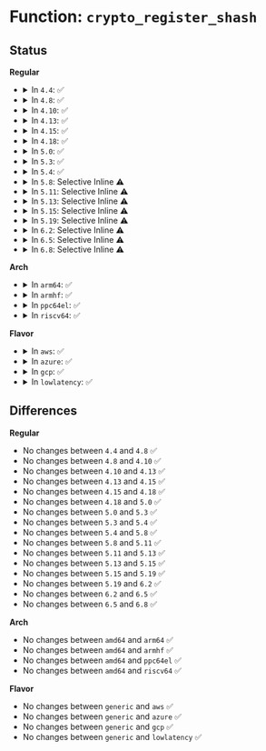 # Function: <code>crypto_register_shash</code>

## Status
<b>Regular</b>
<ul>
<li>
<details>
<summary>In <code>4.4</code>: ✅</summary>

```c
int crypto_register_shash(struct shash_alg *alg);
```

**Collision:** Unique Global

**Inline:** No

**Transformation:** False

**Instances:**

```
In crypto/shash.c (ffffffff813a3db0)
Location: crypto/shash.c:611
Inline: False
Direct callers:
  - arch/x86/crypto/crc32c-intel_glue.c:crc32c_intel_mod_init
  - crypto/shash.c:crypto_register_shashes
  - crypto/md5.c:md5_mod_init
  - crypto/sha1_generic.c:sha1_generic_mod_init
  - crypto/crc32c_generic.c:crc32c_mod_init
  - crypto/crct10dif_generic.c:crct10dif_mod_init
  - drivers/staging/skein/skein_generic.c:skein_generic_init
  - drivers/staging/skein/skein_generic.c:skein_generic_init
  - drivers/staging/skein/skein_generic.c:skein_generic_init
```
**Symbols:**

```
ffffffff813a3db0-ffffffff813a3dd2: crypto_register_shash (STB_GLOBAL)
```
</details>
</li>
<li>
<details>
<summary>In <code>4.8</code>: ✅</summary>

```c
int crypto_register_shash(struct shash_alg *alg);
```

**Collision:** Unique Global

**Inline:** No

**Transformation:** False

**Instances:**

```
In crypto/shash.c (ffffffff813dfc70)
Location: crypto/shash.c:464
Inline: False
Direct callers:
  - arch/x86/crypto/crc32c-intel_glue.c:crc32c_intel_mod_init
  - crypto/shash.c:crypto_register_shashes
  - crypto/md5.c:md5_mod_init
  - crypto/sha1_generic.c:sha1_generic_mod_init
  - crypto/crc32c_generic.c:crc32c_mod_init
  - crypto/crct10dif_generic.c:crct10dif_mod_init
  - drivers/staging/skein/skein_generic.c:skein_generic_init
  - drivers/staging/skein/skein_generic.c:skein_generic_init
  - drivers/staging/skein/skein_generic.c:skein_generic_init
```
**Symbols:**

```
ffffffff813dfc70-ffffffff813dfc92: crypto_register_shash (STB_GLOBAL)
```
</details>
</li>
<li>
<details>
<summary>In <code>4.10</code>: ✅</summary>

```c
int crypto_register_shash(struct shash_alg *alg);
```

**Collision:** Unique Global

**Inline:** No

**Transformation:** False

**Instances:**

```
In crypto/shash.c (ffffffff813f8200)
Location: crypto/shash.c:464
Inline: False
Direct callers:
  - arch/x86/crypto/crc32c-intel_glue.c:crc32c_intel_mod_init
  - crypto/shash.c:crypto_register_shashes
  - crypto/md5.c:md5_mod_init
  - crypto/sha1_generic.c:sha1_generic_mod_init
  - crypto/crc32c_generic.c:crc32c_mod_init
  - crypto/crct10dif_generic.c:crct10dif_mod_init
  - drivers/staging/skein/skein_generic.c:skein_generic_init
  - drivers/staging/skein/skein_generic.c:skein_generic_init
  - drivers/staging/skein/skein_generic.c:skein_generic_init
```
**Symbols:**

```
ffffffff813f8200-ffffffff813f8222: crypto_register_shash (STB_GLOBAL)
```
</details>
</li>
<li>
<details>
<summary>In <code>4.13</code>: ✅</summary>

```c
int crypto_register_shash(struct shash_alg *alg);
```

**Collision:** Unique Global

**Inline:** No

**Transformation:** False

**Instances:**

```
In crypto/shash.c (ffffffff814046c0)
Location: crypto/shash.c:465
Inline: False
Direct callers:
  - arch/x86/crypto/crc32c-intel_glue.c:crc32c_intel_mod_init
  - crypto/shash.c:crypto_register_shashes
  - crypto/md5.c:md5_mod_init
  - crypto/sha1_generic.c:sha1_generic_mod_init
  - crypto/crc32c_generic.c:crc32c_mod_init
  - crypto/crct10dif_generic.c:crct10dif_mod_init
  - drivers/staging/skein/skein_generic.c:skein_generic_init
  - drivers/staging/skein/skein_generic.c:skein_generic_init
  - drivers/staging/skein/skein_generic.c:skein_generic_init
```
**Symbols:**

```
ffffffff814046c0-ffffffff814046e2: crypto_register_shash (STB_GLOBAL)
```
</details>
</li>
<li>
<details>
<summary>In <code>4.15</code>: ✅</summary>

```c
int crypto_register_shash(struct shash_alg *alg);
```

**Collision:** Unique Global

**Inline:** No

**Transformation:** False

**Instances:**

```
In crypto/shash.c (ffffffff8142cfc0)
Location: crypto/shash.c:485
Inline: False
Direct callers:
  - arch/x86/crypto/crc32c-intel_glue.c:crc32c_intel_mod_init
  - crypto/shash.c:crypto_register_shashes
  - crypto/md5.c:md5_mod_init
  - crypto/sha1_generic.c:sha1_generic_mod_init
  - crypto/crc32c_generic.c:crc32c_mod_init
  - crypto/crct10dif_generic.c:crct10dif_mod_init
  - crypto/ghash-generic.c:ghash_mod_init
  - drivers/staging/skein/skein_generic.c:skein_generic_init
  - drivers/staging/skein/skein_generic.c:skein_generic_init
  - drivers/staging/skein/skein_generic.c:skein_generic_init
```
**Symbols:**

```
ffffffff8142cfc0-ffffffff8142cfe2: crypto_register_shash (STB_GLOBAL)
```
</details>
</li>
<li>
<details>
<summary>In <code>4.18</code>: ✅</summary>

```c
int crypto_register_shash(struct shash_alg *alg);
```

**Collision:** Unique Global

**Inline:** No

**Transformation:** False

**Instances:**

```
In crypto/shash.c (ffffffff8145fc30)
Location: crypto/shash.c:485
Inline: False
Direct callers:
  - arch/x86/crypto/crc32c-intel_glue.c:crc32c_intel_mod_init
  - crypto/shash.c:crypto_register_shashes
  - crypto/crypto_null.c:crypto_null_mod_init
  - crypto/md5.c:md5_mod_init
  - crypto/sha1_generic.c:sha1_generic_mod_init
  - crypto/crc32c_generic.c:crc32c_mod_init
  - crypto/crct10dif_generic.c:crct10dif_mod_init
  - crypto/ghash-generic.c:ghash_mod_init
  - drivers/staging/skein/skein_generic.c:skein_generic_init
  - drivers/staging/skein/skein_generic.c:skein_generic_init
  - drivers/staging/skein/skein_generic.c:skein_generic_init
```
**Symbols:**

```
ffffffff8145fc30-ffffffff8145fc52: crypto_register_shash (STB_GLOBAL)
```
</details>
</li>
<li>
<details>
<summary>In <code>5.0</code>: ✅</summary>

```c
int crypto_register_shash(struct shash_alg *alg);
```

**Collision:** Unique Global

**Inline:** No

**Transformation:** False

**Instances:**

```
In crypto/shash.c (ffffffff8147d690)
Location: crypto/shash.c:494
Inline: False
Direct callers:
  - arch/x86/crypto/crc32c-intel_glue.c:crc32c_intel_mod_init
  - crypto/shash.c:crypto_register_shashes
  - crypto/crypto_null.c:crypto_null_mod_init
  - crypto/md5.c:md5_mod_init
  - crypto/sha1_generic.c:sha1_generic_mod_init
  - crypto/crc32c_generic.c:crc32c_mod_init
  - crypto/crct10dif_generic.c:crct10dif_mod_init
  - crypto/ghash-generic.c:ghash_mod_init
```
**Symbols:**

```
ffffffff8147d690-ffffffff8147d6b2: crypto_register_shash (STB_GLOBAL)
```
</details>
</li>
<li>
<details>
<summary>In <code>5.3</code>: ✅</summary>

```c
int crypto_register_shash(struct shash_alg *alg);
```

**Collision:** Unique Global

**Inline:** No

**Transformation:** False

**Instances:**

```
In crypto/shash.c (ffffffff814ab990)
Location: crypto/shash.c:485
Inline: False
Direct callers:
  - arch/x86/crypto/crc32c-intel_glue.c:crc32c_intel_mod_init
  - crypto/shash.c:crypto_register_shashes
  - crypto/crypto_null.c:crypto_null_mod_init
  - crypto/md5.c:md5_mod_init
  - crypto/sha1_generic.c:sha1_generic_mod_init
  - crypto/crc32c_generic.c:crc32c_mod_init
  - crypto/crct10dif_generic.c:crct10dif_mod_init
  - crypto/ghash-generic.c:ghash_mod_init
```
**Symbols:**

```
ffffffff814ab990-ffffffff814ab9b2: crypto_register_shash (STB_GLOBAL)
```
</details>
</li>
<li>
<details>
<summary>In <code>5.4</code>: ✅</summary>

```c
int crypto_register_shash(struct shash_alg *alg);
```

**Collision:** Unique Global

**Inline:** No

**Transformation:** False

**Instances:**

```
In crypto/shash.c (ffffffff814c6670)
Location: crypto/shash.c:485
Inline: False
Direct callers:
  - arch/x86/crypto/crc32c-intel_glue.c:crc32c_intel_mod_init
  - crypto/shash.c:crypto_register_shashes
  - crypto/crypto_null.c:crypto_null_mod_init
  - crypto/md5.c:md5_mod_init
  - crypto/sha1_generic.c:sha1_generic_mod_init
  - crypto/crc32c_generic.c:crc32c_mod_init
  - crypto/crct10dif_generic.c:crct10dif_mod_init
  - crypto/ghash-generic.c:ghash_mod_init
```
**Symbols:**

```
ffffffff814c6670-ffffffff814c6692: crypto_register_shash (STB_GLOBAL)
```
</details>
</li>
<li>
<details>
<summary>In <code>5.8</code>: Selective Inline ⚠️</summary>

```c
int crypto_register_shash(struct shash_alg *alg);
```

**Collision:** Unique Global

**Inline:** Selective

**Transformation:** False

**Instances:**

```
In crypto/shash.c (ffffffff815255db)
Location: crypto/shash.c:543
Inline: True
Inline callers:
  - crypto/shash.c:crypto_register_shashes
Direct callers:
  - arch/x86/crypto/crc32c-intel_glue.c:crc32c_intel_mod_init
  - crypto/crypto_null.c:crypto_null_mod_init
  - crypto/md5.c:md5_mod_init
  - crypto/sha1_generic.c:sha1_generic_mod_init
  - crypto/crc32c_generic.c:crc32c_mod_init
  - crypto/crct10dif_generic.c:crct10dif_mod_init
  - crypto/ghash-generic.c:ghash_mod_init
```
**Symbols:**

```
ffffffff81525400-ffffffff81525425: crypto_register_shash (STB_GLOBAL)
```
</details>
</li>
<li>
<details>
<summary>In <code>5.11</code>: Selective Inline ⚠️</summary>

```c
int crypto_register_shash(struct shash_alg *alg);
```

**Collision:** Unique Global

**Inline:** Selective

**Transformation:** False

**Instances:**

```
In crypto/shash.c (ffffffff8154250b)
Location: crypto/shash.c:543
Inline: True
Inline callers:
  - crypto/shash.c:crypto_register_shashes
Direct callers:
  - arch/x86/crypto/crc32c-intel_glue.c:crc32c_intel_mod_init
  - crypto/crypto_null.c:crypto_null_mod_init
  - crypto/md5.c:md5_mod_init
  - crypto/sha1_generic.c:sha1_generic_mod_init
  - crypto/crc32c_generic.c:crc32c_mod_init
  - crypto/crct10dif_generic.c:crct10dif_mod_init
  - crypto/ghash-generic.c:ghash_mod_init
```
**Symbols:**

```
ffffffff81542330-ffffffff81542355: crypto_register_shash (STB_GLOBAL)
```
</details>
</li>
<li>
<details>
<summary>In <code>5.13</code>: Selective Inline ⚠️</summary>

```c
int crypto_register_shash(struct shash_alg *alg);
```

**Collision:** Unique Global

**Inline:** Selective

**Transformation:** False

**Instances:**

```
In crypto/shash.c (ffffffff8154abab)
Location: crypto/shash.c:555
Inline: True
Inline callers:
  - crypto/shash.c:crypto_register_shashes
Direct callers:
  - arch/x86/crypto/crc32c-intel_glue.c:crc32c_intel_mod_init
  - crypto/crypto_null.c:crypto_null_mod_init
  - crypto/md5.c:md5_mod_init
  - crypto/sha1_generic.c:sha1_generic_mod_init
  - crypto/crc32c_generic.c:crc32c_mod_init
  - crypto/crct10dif_generic.c:crct10dif_mod_init
  - crypto/ghash-generic.c:ghash_mod_init
```
**Symbols:**

```
ffffffff8154a9d0-ffffffff8154a9f5: crypto_register_shash (STB_GLOBAL)
```
</details>
</li>
<li>
<details>
<summary>In <code>5.15</code>: Selective Inline ⚠️</summary>

```c
int crypto_register_shash(struct shash_alg *alg);
```

**Collision:** Unique Global

**Inline:** Selective

**Transformation:** False

**Instances:**

```
In crypto/shash.c (ffffffff815ab38b)
Location: crypto/shash.c:555
Inline: True
Inline callers:
  - crypto/shash.c:crypto_register_shashes
Direct callers:
  - arch/x86/crypto/crc32c-intel_glue.c:crc32c_intel_mod_init
  - crypto/crypto_null.c:crypto_null_mod_init
  - crypto/md5.c:md5_mod_init
  - crypto/sha1_generic.c:sha1_generic_mod_init
  - crypto/crc32c_generic.c:crc32c_mod_init
  - crypto/crct10dif_generic.c:crct10dif_mod_init
  - crypto/ghash-generic.c:ghash_mod_init
```
**Symbols:**

```
ffffffff815ab1b0-ffffffff815ab1d5: crypto_register_shash (STB_GLOBAL)
```
</details>
</li>
<li>
<details>
<summary>In <code>5.19</code>: Selective Inline ⚠️</summary>

```c
int crypto_register_shash(struct shash_alg *alg);
```

**Collision:** Unique Global

**Inline:** Selective

**Transformation:** False

**Instances:**

```
In crypto/shash.c (ffffffff81652b86)
Location: crypto/shash.c:555
Inline: True
Inline callers:
  - crypto/shash.c:crypto_register_shashes
Direct callers:
  - arch/x86/crypto/crc32c-intel_glue.c:crc32c_intel_mod_init
  - crypto/crypto_null.c:crypto_null_mod_init
  - crypto/md5.c:md5_mod_init
  - crypto/sha1_generic.c:sha1_generic_mod_init
  - crypto/crc32c_generic.c:crc32c_mod_init
  - crypto/crct10dif_generic.c:crct10dif_mod_init
  - crypto/crc64_rocksoft_generic.c:crc64_rocksoft_init
  - crypto/ghash-generic.c:ghash_mod_init
```
**Symbols:**

```
ffffffff81652920-ffffffff8165294b: crypto_register_shash (STB_GLOBAL)
```
</details>
</li>
<li>
<details>
<summary>In <code>6.2</code>: Selective Inline ⚠️</summary>

```c
int crypto_register_shash(struct shash_alg *alg);
```

**Collision:** Unique Global

**Inline:** Selective

**Transformation:** False

**Instances:**

```
In crypto/shash.c (ffffffff8170c7d6)
Location: crypto/shash.c:554
Inline: True
Inline callers:
  - crypto/shash.c:crypto_register_shashes
Direct callers:
  - arch/x86/crypto/crc32c-intel_glue.c:crc32c_intel_mod_init
  - crypto/crypto_null.c:crypto_null_mod_init
  - crypto/md5.c:md5_mod_init
  - crypto/sha1_generic.c:sha1_generic_mod_init
  - crypto/crc32c_generic.c:crc32c_mod_init
  - crypto/crct10dif_generic.c:crct10dif_mod_init
  - crypto/crc64_rocksoft_generic.c:crc64_rocksoft_init
  - crypto/ghash-generic.c:ghash_mod_init
```
**Symbols:**

```
ffffffff8170c0e0-ffffffff8170c10b: crypto_register_shash (STB_GLOBAL)
```
</details>
</li>
<li>
<details>
<summary>In <code>6.5</code>: Selective Inline ⚠️</summary>

```c
int crypto_register_shash(struct shash_alg *alg);
```

**Collision:** Unique Global

**Inline:** Selective

**Transformation:** False

**Instances:**

```
In crypto/shash.c (ffffffff81746e76)
Location: crypto/shash.c:673
Inline: True
Inline callers:
  - crypto/shash.c:crypto_register_shashes
Direct callers:
  - arch/x86/crypto/crc32c-intel_glue.c:crc32c_intel_mod_init
  - crypto/crypto_null.c:crypto_null_mod_init
  - crypto/md5.c:md5_mod_init
  - crypto/sha1_generic.c:sha1_generic_mod_init
  - crypto/crc32c_generic.c:crc32c_mod_init
  - crypto/crct10dif_generic.c:crct10dif_mod_init
  - crypto/crc64_rocksoft_generic.c:crc64_rocksoft_init
  - crypto/ghash-generic.c:ghash_mod_init
```
**Symbols:**

```
ffffffff81746da0-ffffffff81746dce: crypto_register_shash (STB_GLOBAL)
```
</details>
</li>
<li>
<details>
<summary>In <code>6.8</code>: Selective Inline ⚠️</summary>

```c
int crypto_register_shash(struct shash_alg *alg);
```

**Collision:** Unique Global

**Inline:** Selective

**Transformation:** False

**Instances:**

```
In crypto/shash.c (ffffffff81788ce6)
Location: crypto/shash.c:412
Inline: True
Inline callers:
  - crypto/shash.c:crypto_register_shashes
Direct callers:
  - arch/x86/crypto/crc32c-intel_glue.c:crc32c_intel_mod_init
  - crypto/crypto_null.c:crypto_null_mod_init
  - crypto/md5.c:md5_mod_init
  - crypto/sha1_generic.c:sha1_generic_mod_init
  - crypto/crc32c_generic.c:crc32c_mod_init
  - crypto/crct10dif_generic.c:crct10dif_mod_init
  - crypto/crc64_rocksoft_generic.c:crc64_rocksoft_init
  - crypto/ghash-generic.c:ghash_mod_init
```
**Symbols:**

```
ffffffff81788c10-ffffffff81788c3e: crypto_register_shash (STB_GLOBAL)
```
</details>
</li>
</ul>
<b>Arch</b>
<ul>
<li>
<details>
<summary>In <code>arm64</code>: ✅</summary>

```c
int crypto_register_shash(struct shash_alg *alg);
```

**Collision:** Unique Global

**Inline:** No

**Transformation:** False

**Instances:**

```
In crypto/shash.c (ffff8000105c19c8)
Location: crypto/shash.c:485
Inline: False
Direct callers:
  - crypto/shash.c:crypto_register_shashes
  - crypto/crypto_null.c:crypto_null_mod_init
  - crypto/md5.c:md5_mod_init
  - crypto/sha1_generic.c:sha1_generic_mod_init
  - crypto/crc32c_generic.c:crc32c_mod_init
  - crypto/crct10dif_generic.c:crct10dif_mod_init
  - crypto/ghash-generic.c:ghash_mod_init
```
**Symbols:**

```
ffff8000105c19c8-ffff8000105c1a00: crypto_register_shash (STB_GLOBAL)
```
</details>
</li>
<li>
<details>
<summary>In <code>armhf</code>: ✅</summary>

```c
int crypto_register_shash(struct shash_alg *alg);
```

**Collision:** Unique Global

**Inline:** No

**Transformation:** False

**Instances:**

```
In crypto/shash.c (c076f064)
Location: crypto/shash.c:485
Inline: False
Direct callers:
  - crypto/shash.c:crypto_register_shashes
  - crypto/crypto_null.c:crypto_null_mod_init
  - crypto/md5.c:md5_mod_init
  - crypto/sha1_generic.c:sha1_generic_mod_init
  - crypto/crc32c_generic.c:crc32c_mod_init
  - crypto/crct10dif_generic.c:crct10dif_mod_init
  - crypto/ghash-generic.c:ghash_mod_init
```
**Symbols:**

```
c076f064-c076f094: crypto_register_shash (STB_GLOBAL)
```
</details>
</li>
<li>
<details>
<summary>In <code>ppc64el</code>: ✅</summary>

```c
int crypto_register_shash(struct shash_alg *alg);
```

**Collision:** Unique Global

**Inline:** No

**Transformation:** False

**Instances:**

```
In crypto/shash.c (c000000000749e90)
Location: crypto/shash.c:485
Inline: False
Direct callers:
  - crypto/shash.c:crypto_register_shashes
  - crypto/crypto_null.c:crypto_null_mod_init
  - crypto/md5.c:md5_mod_init
  - crypto/sha1_generic.c:sha1_generic_mod_init
  - crypto/crc32c_generic.c:crc32c_mod_init
  - crypto/crct10dif_generic.c:crct10dif_mod_init
  - crypto/ghash-generic.c:ghash_mod_init
```
**Symbols:**

```
c000000000749e90-c000000000749ee0: crypto_register_shash (STB_GLOBAL)
```
</details>
</li>
<li>
<details>
<summary>In <code>riscv64</code>: ✅</summary>

```c
int crypto_register_shash(struct shash_alg *alg);
```

**Collision:** Unique Global

**Inline:** No

**Transformation:** False

**Instances:**

```
In crypto/shash.c (ffffffe0004065e2)
Location: crypto/shash.c:485
Inline: False
Direct callers:
  - crypto/shash.c:crypto_register_shashes
  - crypto/crypto_null.c:crypto_null_mod_init
  - crypto/md5.c:md5_mod_init
  - crypto/sha1_generic.c:sha1_generic_mod_init
  - crypto/crc32c_generic.c:crc32c_mod_init
  - crypto/crct10dif_generic.c:crct10dif_mod_init
  - crypto/ghash-generic.c:ghash_mod_init
```
**Symbols:**

```
ffffffe0004065e2-ffffffe00040661a: crypto_register_shash (STB_GLOBAL)
```
</details>
</li>
</ul>
<b>Flavor</b>
<ul>
<li>
<details>
<summary>In <code>aws</code>: ✅</summary>

```c
int crypto_register_shash(struct shash_alg *alg);
```

**Collision:** Unique Global

**Inline:** No

**Transformation:** False

**Instances:**

```
In crypto/shash.c (ffffffff814bec50)
Location: crypto/shash.c:485
Inline: False
Direct callers:
  - arch/x86/crypto/crc32c-intel_glue.c:crc32c_intel_mod_init
  - crypto/shash.c:crypto_register_shashes
  - crypto/crypto_null.c:crypto_null_mod_init
  - crypto/md5.c:md5_mod_init
  - crypto/sha1_generic.c:sha1_generic_mod_init
  - crypto/crc32c_generic.c:crc32c_mod_init
  - crypto/crct10dif_generic.c:crct10dif_mod_init
  - crypto/ghash-generic.c:ghash_mod_init
```
**Symbols:**

```
ffffffff814bec50-ffffffff814bec72: crypto_register_shash (STB_GLOBAL)
```
</details>
</li>
<li>
<details>
<summary>In <code>azure</code>: ✅</summary>

```c
int crypto_register_shash(struct shash_alg *alg);
```

**Collision:** Unique Global

**Inline:** No

**Transformation:** False

**Instances:**

```
In crypto/shash.c (ffffffff814af670)
Location: crypto/shash.c:485
Inline: False
Direct callers:
  - arch/x86/crypto/crc32c-intel_glue.c:crc32c_intel_mod_init
  - crypto/shash.c:crypto_register_shashes
  - crypto/crypto_null.c:crypto_null_mod_init
  - crypto/md5.c:md5_mod_init
  - crypto/sha1_generic.c:sha1_generic_mod_init
  - crypto/crc32c_generic.c:crc32c_mod_init
  - crypto/crct10dif_generic.c:crct10dif_mod_init
  - crypto/ghash-generic.c:ghash_mod_init
```
**Symbols:**

```
ffffffff814af670-ffffffff814af692: crypto_register_shash (STB_GLOBAL)
```
</details>
</li>
<li>
<details>
<summary>In <code>gcp</code>: ✅</summary>

```c
int crypto_register_shash(struct shash_alg *alg);
```

**Collision:** Unique Global

**Inline:** No

**Transformation:** False

**Instances:**

```
In crypto/shash.c (ffffffff814bace0)
Location: crypto/shash.c:485
Inline: False
Direct callers:
  - arch/x86/crypto/crc32c-intel_glue.c:crc32c_intel_mod_init
  - crypto/shash.c:crypto_register_shashes
  - crypto/crypto_null.c:crypto_null_mod_init
  - crypto/md5.c:md5_mod_init
  - crypto/sha1_generic.c:sha1_generic_mod_init
  - crypto/crc32c_generic.c:crc32c_mod_init
  - crypto/crct10dif_generic.c:crct10dif_mod_init
  - crypto/ghash-generic.c:ghash_mod_init
```
**Symbols:**

```
ffffffff814bace0-ffffffff814bad02: crypto_register_shash (STB_GLOBAL)
```
</details>
</li>
<li>
<details>
<summary>In <code>lowlatency</code>: ✅</summary>

```c
int crypto_register_shash(struct shash_alg *alg);
```

**Collision:** Unique Global

**Inline:** No

**Transformation:** False

**Instances:**

```
In crypto/shash.c (ffffffff814d3790)
Location: crypto/shash.c:485
Inline: False
Direct callers:
  - arch/x86/crypto/crc32c-intel_glue.c:crc32c_intel_mod_init
  - crypto/shash.c:crypto_register_shashes
  - crypto/crypto_null.c:crypto_null_mod_init
  - crypto/md5.c:md5_mod_init
  - crypto/sha1_generic.c:sha1_generic_mod_init
  - crypto/crc32c_generic.c:crc32c_mod_init
  - crypto/crct10dif_generic.c:crct10dif_mod_init
  - crypto/ghash-generic.c:ghash_mod_init
```
**Symbols:**

```
ffffffff814d3790-ffffffff814d37b2: crypto_register_shash (STB_GLOBAL)
```
</details>
</li>
</ul>

## Differences
<b>Regular</b>
<ul>
<li>
No changes between <code>4.4</code> and <code>4.8</code> ✅
</li>
<li>
No changes between <code>4.8</code> and <code>4.10</code> ✅
</li>
<li>
No changes between <code>4.10</code> and <code>4.13</code> ✅
</li>
<li>
No changes between <code>4.13</code> and <code>4.15</code> ✅
</li>
<li>
No changes between <code>4.15</code> and <code>4.18</code> ✅
</li>
<li>
No changes between <code>4.18</code> and <code>5.0</code> ✅
</li>
<li>
No changes between <code>5.0</code> and <code>5.3</code> ✅
</li>
<li>
No changes between <code>5.3</code> and <code>5.4</code> ✅
</li>
<li>
No changes between <code>5.4</code> and <code>5.8</code> ✅
</li>
<li>
No changes between <code>5.8</code> and <code>5.11</code> ✅
</li>
<li>
No changes between <code>5.11</code> and <code>5.13</code> ✅
</li>
<li>
No changes between <code>5.13</code> and <code>5.15</code> ✅
</li>
<li>
No changes between <code>5.15</code> and <code>5.19</code> ✅
</li>
<li>
No changes between <code>5.19</code> and <code>6.2</code> ✅
</li>
<li>
No changes between <code>6.2</code> and <code>6.5</code> ✅
</li>
<li>
No changes between <code>6.5</code> and <code>6.8</code> ✅
</li>
</ul>
<b>Arch</b>
<ul>
<li>
No changes between <code>amd64</code> and <code>arm64</code> ✅
</li>
<li>
No changes between <code>amd64</code> and <code>armhf</code> ✅
</li>
<li>
No changes between <code>amd64</code> and <code>ppc64el</code> ✅
</li>
<li>
No changes between <code>amd64</code> and <code>riscv64</code> ✅
</li>
</ul>
<b>Flavor</b>
<ul>
<li>
No changes between <code>generic</code> and <code>aws</code> ✅
</li>
<li>
No changes between <code>generic</code> and <code>azure</code> ✅
</li>
<li>
No changes between <code>generic</code> and <code>gcp</code> ✅
</li>
<li>
No changes between <code>generic</code> and <code>lowlatency</code> ✅
</li>
</ul>
